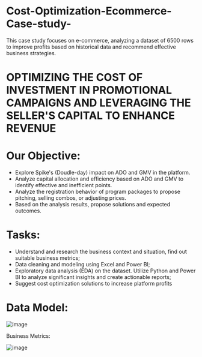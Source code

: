 # Cost-Optimization-Ecommerce-Case-study-
This case study focuses on e-commerce, analyzing a dataset of 6500 rows to improve profits based on historical data and recommend effective business strategies.

# OPTIMIZING THE COST OF INVESTMENT IN PROMOTIONAL CAMPAIGNS AND LEVERAGING THE SELLER'S CAPITAL TO ENHANCE REVENUE

# Our Objective:
- Explore Spike's (Doudle-day) impact on ADO and GMV in the platform.
- Analyze capital allocation and efficiency based on ADO and GMV to identify effective and inefficient points.
- Analyze the registration behavior of program packages to propose pitching, selling combos, or adjusting prices.
- Based on the analysis results, propose solutions and expected outcomes.

# Tasks:
- Understand and research the business context and situation, find out suitable business 
metrics;
- Data cleaning and modeling using Excel and Power BI;
- Exploratory data analysis (EDA) on the dataset. Utilize Python and Power BI to analyze 
significant insights and create actionable reports;
- Suggest cost optimization solutions to increase platform profits

# Data Model:

![image](https://github.com/baotram237/Cost-Optimization-Ecommerce-Case-study-/assets/82713550/a60813ed-ee8b-43a4-bb08-79687d4a647b)

Business Metrics:

![image](https://github.com/baotram237/Cost-Optimization-Ecommerce-Case-study-/assets/82713550/45792709-3c94-4f91-bd4a-e5035a947ca3)
